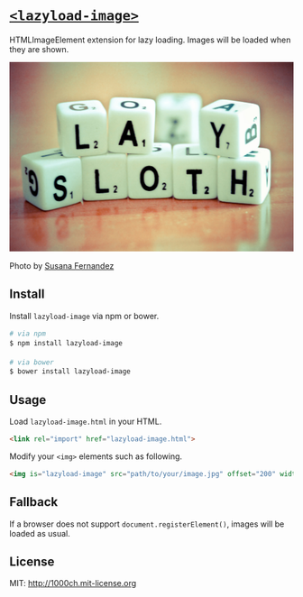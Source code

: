 # [`<lazyload-image>`](http://1000ch.github.io/lazyload-image)

HTMLImageElement extension for lazy loading. Images will be loaded when they are shown.

![](assets/lazy-sloth.jpg)

Photo by [Susana Fernandez](https://www.flickr.com/photos/susivinh/6970379146)

## Install

Install `lazyload-image` via npm or bower.

```bash
# via npm
$ npm install lazyload-image

# via bower
$ bower install lazyload-image
```

## Usage

Load `lazyload-image.html` in your HTML.

```html
<link rel="import" href="lazyload-image.html">
```

Modify your `<img>` elements such as following.

```html
<img is="lazyload-image" src="path/to/your/image.jpg" offset="200" width="100" height="100">
```

## Fallback

If a browser does not support `document.registerElement()`, images will be loaded as usual.

## License

MIT: http://1000ch.mit-license.org
